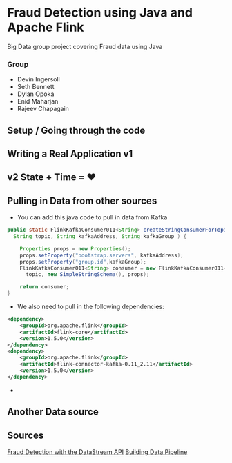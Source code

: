 # Fraud Detection using Java and Apache Flink
Big Data group project covering Fraud data using Java

### Group
- Devin Ingersoll
- Seth Bennett
- Dylan Opoka
- Enid Maharjan
- Rajeev Chapagain

## Setup / Going through the code

## Writing a Real Application v1

## v2 State + Time = ❤️

## Pulling in Data from other sources
- You can add this java code to pull in data from Kafka
~~~java
public static FlinkKafkaConsumer011<String> createStringConsumerForTopic(
  String topic, String kafkaAddress, String kafkaGroup ) {

    Properties props = new Properties();
    props.setProperty("bootstrap.servers", kafkaAddress);
    props.setProperty("group.id",kafkaGroup);
    FlinkKafkaConsumer011<String> consumer = new FlinkKafkaConsumer011<>(
      topic, new SimpleStringSchema(), props);

    return consumer;
}
~~~
- We also need to pull in the following dependencies:
~~~xml
<dependency>
    <groupId>org.apache.flink</groupId>
    <artifactId>flink-core</artifactId>
    <version>1.5.0</version>
</dependency>
<dependency>
    <groupId>org.apache.flink</groupId>
    <artifactId>flink-connector-kafka-0.11_2.11</artifactId>
    <version>1.5.0</version>
</dependency>
~~~
-


## Another Data source

## Sources
[Fraud Detection with the DataStream API](https://ci.apache.org/projects/flink/flink-docs-stable/try-flink/datastream_api.html)
[Building Data Pipeline](https://www.baeldung.com/kafka-flink-data-pipeline)
